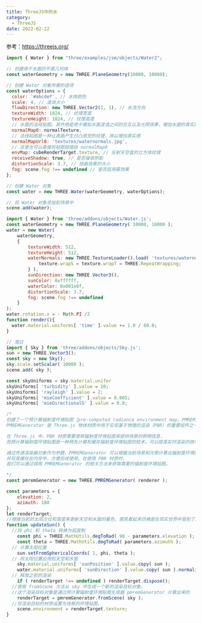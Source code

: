 ```yaml
---
title: ThreeJS中的水
category:
  - ThreeJS
date: 2022-02-22
---
```

参考：https://threejs.org/

```js
import { Water } from "three/examples/jsm/objects/Water2";

// 创建用于水面的平面几何体
const waterGeometry = new THREE.PlaneGeometry(10000, 10000);

// 创建 Water 对象所需的选项
const waterOptions = {
  color: '#abcdef', // 水体颜色
  scale: 4, // 波浪大小
  flowDirection: new THREE.Vector2(1, 1), // 水流方向
  textureWidth: 1024, // 纹理宽度
  textureHeight: 1024, // 纹理高度
  // 水面的法线贴图。其作用是用于模拟水面波浪之间的交互以及光照效果，增加水面的真实感。
  normalMap0: normalTexture, 
  // 法线贴图是一种让表面产生凹凸感觉的纹理，用以增加真实感
  normalMapUrl0: 'textures/waternormals.jpg',
  // 这里也可以直接将贴图赋值给 normalMap0
  envMap: cubeRenderTarget.texture, // 反射天空盒的立方体纹理
  receiveShadow: true, // 是否接收阴影
  distortionScale: 3.7, // 扭曲效果的大小
  fog: scene.fog !== undefined // 是否启用雾效果 
};

// 创建 Water 对象
const water = new THREE.Water(waterGeometry, waterOptions);

// 将 Water 对象添加到场景中
scene.add(water);
```

<div ref="waterRef"></div>

```js
import { Water } from 'three/addons/objects/Water.js';
const waterGeometry = new THREE.PlaneGeometry( 10000, 10000 );
water = new Water(
	waterGeometry,
	{
		textureWidth: 512,
		textureHeight: 512,
		waterNormals: new THREE.TextureLoader().load( 'textures/waternormals.jpg', function ( texture ) {
			texture.wrapS = texture.wrapT = THREE.RepeatWrapping;
		} ),
		sunDirection: new THREE.Vector3(),
		sunColor: 0xffffff,
		waterColor: 0x001e0f,
		distortionScale: 3.7,
		fog: scene.fog !== undefined
	}
);
water.rotation.x = - Math.PI /2
function render(){
  water.material.uniforms[ 'time' ].value += 1.0 / 60.0;
}

// 落日
import { Sky } from 'three/addons/objects/Sky.js';
sun = new THREE.Vector3();
const sky = new Sky();
sky.scale.setScalar( 10000 );
scene.add( sky );

const skyUniforms = sky.material.unifor
skyUniforms[ 'turbidity' ].value = 10;
skyUniforms[ 'rayleigh' ].value = 2;
skyUniforms[ 'mieCoefficient' ].value = 0.005;
skyUniforms[ 'mieDirectionalG' ].value = 0.8;

/*
创建了一个预计算辐射度环境贴图（pre-computed radiance environment map，PMREM）生成器。
PMREMGenerator 是 Three.js 物体材质中用于实现基于物理的渲染（PBR）的重要组件之一。

在 Three.js 中，PBR 材质需要使用辐射度环境贴图来提供场景的照明信息，
而预计算辐射度环境贴图是一种预先计算和缓存辐射度环境贴图的技术，可以提高实时渲染的效率和质量。

通过传递渲染器对象作为参数，PMREMGenerator 可以根据当前场景和光照计算出辐射度环境贴图，
并将其缓存在内存中，方便后续使用。在使用 PBR 材质时，
我们可以通过调用 PMREMGenerator 的相关方法来获取需要的辐射度环境贴图。

*/ 
const pmremGenerator = new THREE.PMREMGenerator( renderer );

const parameters = {
	elevation: 2,
	azimuth: 180
};
let renderTarget;
//根据当前的太阳方位和高度来更新天空和水面的着色，使其看起来仿佛是在现实世界中受到了真实的自然光照射。
function updateSun() {
  //将 phi 和 theta 转换为弧度制
	const phi = THREE.MathUtils.degToRad( 90 - parameters.elevation );
	const theta = THREE.MathUtils.degToRad( parameters.azimuth );
  // 计算太阳位置
	sun.setFromSphericalCoords( 1, phi, theta );
  // 将太阳位置应用到天空和水面
	sky.material.uniforms[ 'sunPosition' ].value.copy( sun );
	water.material.uniforms[ 'sunDirection' ].value.copy( sun ).normalize();
  // 释放之前的渲染
	if ( renderTarget !== undefined ) renderTarget.dispose();
  //使用 fromScene 方法从 sky 中生成一个新的渲染目标对象。
  //这个渲染目标对象是通过预计算辐射度环境贴图生成器 pmremGenerator 计算出来的
	renderTarget = pmremGenerator.fromScene( sky );
  //将渲染目标的材质设置为场景的环境贴图。
	scene.environment = renderTarget.texture;
}
```

<div ref="oceanRef" class="ocean"></div>

<script setup>
import {ref,onMounted} from 'vue'
import * as THREE from "three";

import { OrbitControls } from "three/examples/jsm/controls/OrbitControls";
import { RGBELoader } from "three/examples/jsm/loaders/RGBELoader";
import { GLTFLoader } from "three/examples/jsm/loaders/GLTFLoader";

// 导入water
import { Water as Water2 } from "three/examples/jsm/objects/Water2";
import { Water } from 'three/addons/objects/Water.js';
import { Sky } from 'three/addons/objects/Sky.js';
let dat;
const waterRef = ref()
const init = () => {
    const scene = new THREE.Scene();
    const camera = new THREE.PerspectiveCamera(90,2,0.1,1000);
    camera.position.set(5,5,5)
    scene.add(camera);

    const rgbeLoader = new RGBELoader();
    rgbeLoader.loadAsync("/assets/textures/hdr/050.hdr").then((texture) => {
      texture.mapping = THREE.EquirectangularReflectionMapping;
      scene.background = texture;
      scene.environment = texture;
    });

    // 加载浴缸
    const gltfLoader = new GLTFLoader();
    gltfLoader.load("/assets/model/yugang.glb", (gltf) => {
      console.log(gltf);
      const yugang = gltf.scene.children[0];
      yugang.material.side = THREE.DoubleSide;

      const waterGeometry = gltf.scene.children[1].geometry;
      const water = new Water2(waterGeometry, {
        color: "#ffffff",
        scale: 1,
        flowDirection: new THREE.Vector2(1, 1),
        textureHeight: 1024,
        textureWidth: 1024,
      });

      scene.add(water);
      scene.add(yugang);
    });

    const light = new THREE.AmbientLight(0xffffff); // soft white light
    light.intensity = 10;
    scene.add(light);
    const directionalLight = new THREE.DirectionalLight(0xffffff, 0.5);
    scene.add(directionalLight);

    // 初始化渲染器
    const renderer = new THREE.WebGLRenderer({ alpha: true, antialias: true });
    renderer.outputEncoding = THREE.sRGBEncoding;
    renderer.toneMapping = THREE.ACESFilmicToneMapping;
    renderer.setSize(waterRef.value.offsetWidth,waterRef.value.offsetWidth/2)

    if(!__VUEPRESS_SSR__) {
        // 监听屏幕大小改变的变化，设置渲染的尺寸
        window.addEventListener("resize", () => {
          //   更新渲染器
          renderer.setSize(waterRef.value.offsetWidth,waterRef.value.offsetWidth/2)
          //   设置渲染器的像素比例
          renderer.setPixelRatio(window.devicePixelRatio);
        });

    }
    waterRef.value.appendChild(renderer.domElement)


    // 初始化控制器
    const controls = new OrbitControls(camera, renderer.domElement);
    // 设置控制器阻尼
    controls.enableDamping = true;

    const clock = new THREE.Clock();
    function animate(t) {
      const elapsedTime = clock.getElapsedTime();
      requestAnimationFrame(animate);
      // 使用渲染器渲染相机看这个场景的内容渲染出来
      renderer.render(scene, camera);
    }
    
    animate();
}

const oceanRef = ref()
const initOcean = () => {
    const renderer = new THREE.WebGLRenderer();
    renderer.setSize(oceanRef.value.offsetWidth,oceanRef.value.offsetWidth/2)
    renderer.toneMapping = THREE.ACESFilmicToneMapping;
    oceanRef.value.appendChild(renderer.domElement);

    const scene = new THREE.Scene();

    const camera = new THREE.PerspectiveCamera(55,2,1,20000);
    camera.position.set(30,30,100);

    const sun = new THREE.Vector3();

    const waterGeometry = new THREE.PlaneGeometry(10000,10000);

    const water = new Water(waterGeometry,{
      			textureWidth: 512,
						textureHeight: 512,
						waterNormals: new THREE.TextureLoader().load( 'textures/waternormals.jpg', function ( texture ) {

							texture.wrapS = texture.wrapT = THREE.RepeatWrapping;

						} ),
						sunDirection: new THREE.Vector3(),
						sunColor: 0xffffff,
						waterColor: 0x001e0f,
						distortionScale: 3.7,
						fog: scene.fog !== undefined
    })
    water.rotation.x = -Math.PI /2;

    scene.add(water)
		const sky = new Sky();
		sky.scale.setScalar( 10000 );
		scene.add( sky );

		const skyUniforms = sky.material.uniforms
		skyUniforms[ 'turbidity' ].value = 10;
		skyUniforms[ 'rayleigh' ].value = 2;
		skyUniforms[ 'mieCoefficient' ].value = 0.005;
		skyUniforms[ 'mieDirectionalG' ].value = 0.8
		const parameters = {
			elevation: 2,
			azimuth: 180
		};

    const pmremGenerator = new THREE.PMREMGenerator( renderer );
    let renderTarget;
		function updateSun(){ 
			const phi = THREE.MathUtils.degToRad( 90 - parameters.elevation );
			const theta = THREE.MathUtils.degToRad( parameters.azimuth )
			sun.setFromSphericalCoords( 1, phi, theta )
			sky.material.uniforms[ 'sunPosition' ].value.copy( sun );
			water.material.uniforms[ 'sunDirection' ].value.copy( sun ).normalize()
			if ( renderTarget !== undefined ) renderTarget.dispose()
			renderTarget = pmremGenerator.fromScene( sky )
			scene.environment = renderTarget.texture
    }
		updateSun();

		const geometry = new THREE.BoxGeometry( 30, 30, 30 );
		const material = new THREE.MeshStandardMaterial( { roughness: 0 } )
		const mesh = new THREE.Mesh( geometry, material );
		scene.add( mesh );

		const controls = new OrbitControls( camera, renderer.domElement );
		controls.maxPolarAngle = Math.PI * 0.495;
		controls.target.set( 0, 10, 0 );
		controls.minDistance = 40.0;
		controls.maxDistance = 200.0;
		controls.update();
    const gui = new dat.GUI();
    oceanRef.value.appendChild(gui.domElement)
    gui.domElement.style.position = 'absolute';
    gui.domElement.style.top="0px";
    gui.domElement.style.right="0px";
		const folderSky = gui.addFolder( 'Sky' );
		folderSky.add( parameters, 'elevation', 0, 90, 0.1 ).onChange( updateSun );
		folderSky.add( parameters, 'azimuth', - 180, 180, 0.1 ).onChange( updateSun );
		folderSky.open()
		const waterUniforms = water.material.uniforms
		const folderWater = gui.addFolder( 'Water' );
		folderWater.add( waterUniforms.distortionScale, 'value', 0, 8, 0.1 ).name( 'distortionScale' );
		folderWater.add( waterUniforms.size, 'value', 0.1, 10, 0.1 ).name( 'size' );
		folderWater.open();

    window.addEventListener( 'resize', onWindowResize );

		function onWindowResize() {
			// camera.aspect = window.innerWidth / window.innerHeight;
			camera.updateProjectionMatrix();
			renderer.setSize(oceanRef.offsetWidth,oceanRef.offsetWidth/2)
		}
		function animate() {
			requestAnimationFrame( animate );
			render();
			// stats.update();
		}
    
		function render() {
			const time = performance.now() * 0.001;
			mesh.position.y = Math.sin( time ) * 20 + 5;
			mesh.rotation.x = time * 0.5;
			mesh.rotation.z = time * 0.51;
			water.material.uniforms[ 'time' ].value += 1.0 / 60.0;
			renderer.render( scene, camera );
		}
    animate()
}


onMounted(async ()=>{
   dat = await import('dat.gui')
    init()
    initOcean()
})
</script>
<style scoped>
  .ocean {
    position:relative;
  }
</style>